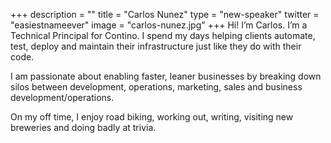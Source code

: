 +++
description = ""
title = "Carlos Nunez"
type = "new-speaker"
twitter = "easiestnameever"
image = "carlos-nunez.jpg"
+++
Hi! I’m Carlos. I’m a Technical Principal for Contino. I spend my days helping clients automate, test, deploy and maintain their infrastructure just like they do with their code.

I am passionate about enabling faster, leaner businesses by breaking down silos between development, operations, marketing, sales and business development/operations.

On my off time, I enjoy road biking, working out, writing, visiting new breweries and doing badly at trivia.